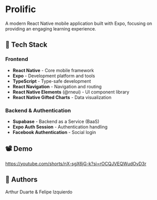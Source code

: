# Prolific

A modern React Native mobile application built with Expo, focusing on providing an engaging learning experience.

## 🚀 Tech Stack

### Frontend
- **React Native** - Core mobile framework
- **Expo** - Development platform and tools
- **TypeScript** - Type-safe development
- **React Navigation** - Navigation and routing
- **React Native Elements** (@rneui) - UI component library
- **React Native Gifted Charts** - Data visualization

### Backend & Authentication
- **Supabase** - Backend as a Service (BaaS)
- **Expo Auth Session** - Authentication handling
- **Facebook Authentication** - Social login

## 📽️ Demo
https://youtube.com/shorts/nX-sgX6jG-k?si=rOCQJVEQWudOvD3r

## 👥 Authors
Arthur Duarte & Felipe Izquierdo
